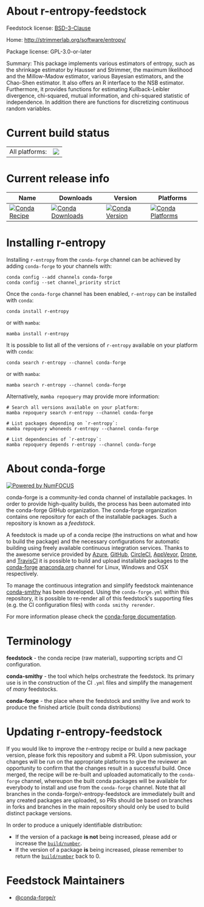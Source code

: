 About r-entropy-feedstock
=========================

Feedstock license: [BSD-3-Clause](https://github.com/conda-forge/r-entropy-feedstock/blob/main/LICENSE.txt)

Home: http://strimmerlab.org/software/entropy/

Package license: GPL-3.0-or-later

Summary: This package implements various estimators of entropy, such as the shrinkage estimator by Hausser and Strimmer, the maximum likelihood  and the Millow-Madow estimator, various Bayesian estimators, and the  Chao-Shen estimator.  It also offers an R interface to the NSB estimator. Furthermore, it provides functions for estimating Kullback-Leibler divergence, chi-squared, mutual information, and chi-squared statistic of independence. In addition there are functions for discretizing continuous random variables.

Current build status
====================


<table><tr><td>All platforms:</td>
    <td>
      <a href="https://dev.azure.com/conda-forge/feedstock-builds/_build/latest?definitionId=1111&branchName=main">
        <img src="https://dev.azure.com/conda-forge/feedstock-builds/_apis/build/status/r-entropy-feedstock?branchName=main">
      </a>
    </td>
  </tr>
</table>

Current release info
====================

| Name | Downloads | Version | Platforms |
| --- | --- | --- | --- |
| [![Conda Recipe](https://img.shields.io/badge/recipe-r--entropy-green.svg)](https://anaconda.org/conda-forge/r-entropy) | [![Conda Downloads](https://img.shields.io/conda/dn/conda-forge/r-entropy.svg)](https://anaconda.org/conda-forge/r-entropy) | [![Conda Version](https://img.shields.io/conda/vn/conda-forge/r-entropy.svg)](https://anaconda.org/conda-forge/r-entropy) | [![Conda Platforms](https://img.shields.io/conda/pn/conda-forge/r-entropy.svg)](https://anaconda.org/conda-forge/r-entropy) |

Installing r-entropy
====================

Installing `r-entropy` from the `conda-forge` channel can be achieved by adding `conda-forge` to your channels with:

```
conda config --add channels conda-forge
conda config --set channel_priority strict
```

Once the `conda-forge` channel has been enabled, `r-entropy` can be installed with `conda`:

```
conda install r-entropy
```

or with `mamba`:

```
mamba install r-entropy
```

It is possible to list all of the versions of `r-entropy` available on your platform with `conda`:

```
conda search r-entropy --channel conda-forge
```

or with `mamba`:

```
mamba search r-entropy --channel conda-forge
```

Alternatively, `mamba repoquery` may provide more information:

```
# Search all versions available on your platform:
mamba repoquery search r-entropy --channel conda-forge

# List packages depending on `r-entropy`:
mamba repoquery whoneeds r-entropy --channel conda-forge

# List dependencies of `r-entropy`:
mamba repoquery depends r-entropy --channel conda-forge
```


About conda-forge
=================

[![Powered by
NumFOCUS](https://img.shields.io/badge/powered%20by-NumFOCUS-orange.svg?style=flat&colorA=E1523D&colorB=007D8A)](https://numfocus.org)

conda-forge is a community-led conda channel of installable packages.
In order to provide high-quality builds, the process has been automated into the
conda-forge GitHub organization. The conda-forge organization contains one repository
for each of the installable packages. Such a repository is known as a *feedstock*.

A feedstock is made up of a conda recipe (the instructions on what and how to build
the package) and the necessary configurations for automatic building using freely
available continuous integration services. Thanks to the awesome service provided by
[Azure](https://azure.microsoft.com/en-us/services/devops/), [GitHub](https://github.com/),
[CircleCI](https://circleci.com/), [AppVeyor](https://www.appveyor.com/),
[Drone](https://cloud.drone.io/welcome), and [TravisCI](https://travis-ci.com/)
it is possible to build and upload installable packages to the
[conda-forge](https://anaconda.org/conda-forge) [anaconda.org](https://anaconda.org/)
channel for Linux, Windows and OSX respectively.

To manage the continuous integration and simplify feedstock maintenance
[conda-smithy](https://github.com/conda-forge/conda-smithy) has been developed.
Using the ``conda-forge.yml`` within this repository, it is possible to re-render all of
this feedstock's supporting files (e.g. the CI configuration files) with ``conda smithy rerender``.

For more information please check the [conda-forge documentation](https://conda-forge.org/docs/).

Terminology
===========

**feedstock** - the conda recipe (raw material), supporting scripts and CI configuration.

**conda-smithy** - the tool which helps orchestrate the feedstock.
                   Its primary use is in the construction of the CI ``.yml`` files
                   and simplify the management of *many* feedstocks.

**conda-forge** - the place where the feedstock and smithy live and work to
                  produce the finished article (built conda distributions)


Updating r-entropy-feedstock
============================

If you would like to improve the r-entropy recipe or build a new
package version, please fork this repository and submit a PR. Upon submission,
your changes will be run on the appropriate platforms to give the reviewer an
opportunity to confirm that the changes result in a successful build. Once
merged, the recipe will be re-built and uploaded automatically to the
`conda-forge` channel, whereupon the built conda packages will be available for
everybody to install and use from the `conda-forge` channel.
Note that all branches in the conda-forge/r-entropy-feedstock are
immediately built and any created packages are uploaded, so PRs should be based
on branches in forks and branches in the main repository should only be used to
build distinct package versions.

In order to produce a uniquely identifiable distribution:
 * If the version of a package **is not** being increased, please add or increase
   the [``build/number``](https://docs.conda.io/projects/conda-build/en/latest/resources/define-metadata.html#build-number-and-string).
 * If the version of a package **is** being increased, please remember to return
   the [``build/number``](https://docs.conda.io/projects/conda-build/en/latest/resources/define-metadata.html#build-number-and-string)
   back to 0.

Feedstock Maintainers
=====================

* [@conda-forge/r](https://github.com/orgs/conda-forge/teams/r/)

